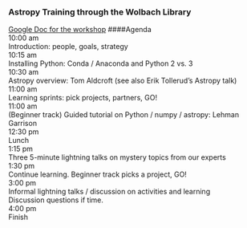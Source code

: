 ### Astropy Training through the Wolbach Library
[Google Doc for the workshop](https://docs.google.com/document/d/14ZScNwn0mecn57A4Tt2YVh1wADXp752Tp73gzpAeUKE/edit) 
####Agenda   
10:00 am   
Introduction: people, goals, strategy   
10:15 am   
Installing Python: Conda / Anaconda and Python 2 vs. 3   
10:30 am   
 Astropy overview: Tom Aldcroft (see also Erik Tollerud’s Astropy talk)   
11:00 am   
Learning sprints: pick projects, partners, GO!   
11:00 am   
(Beginner track) Guided tutorial on Python / numpy / astropy: Lehman Garrison   
12:30 pm   
Lunch   
1:15 pm   
Three 5-minute lightning talks on mystery topics from our experts   
1:30 pm   
Continue learning.  Beginner track picks a project, GO!   
3:00 pm   
Informal lightning talks / discussion on activities and learning   
Discussion questions if time.   
4:00 pm    
Finish   
